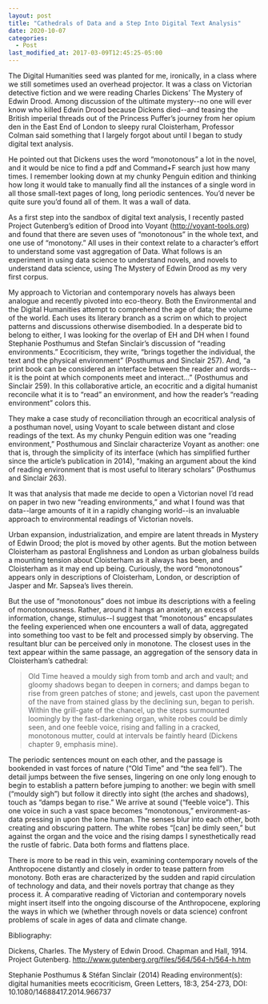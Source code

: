 ```yaml
---
layout: post
title: "Cathedrals of Data and a Step Into Digital Text Analysis"
date: 2020-10-07
categories:
  - Post
last_modified_at: 2017-03-09T12:45:25-05:00
---
```

The Digital Humanities seed was planted for me, ironically, in a class where we still sometimes used an overhead projector. It was a class on Victorian detective fiction and we were reading Charles Dickens’ The Mystery of Edwin Drood. Among discussion of the ultimate mystery--no one will ever know who killed Edwin Drood because Dickens died--and teasing the British imperial threads out of the Princess Puffer’s journey from her opium den in the East End of London to sleepy rural Cloisterham, Professor Colman said something that I largely forgot about until I began to study digital text analysis. 

He pointed out that Dickens uses the word “monotonous” a lot in the novel, and it would be nice to find a pdf and Command+F search just how many times. I remember looking down at my chunky Penguin edition and thinking how long it would take to manually find all the instances of a single word in all those small-text pages of long, long periodic sentences. You’d never be quite sure you’d found all of them. It was a wall of data.

As a first step into the sandbox of digital text analysis, I recently pasted Project Gutenberg’s edition of Drood into Voyant (http://voyant-tools.org) and found that there are seven uses of “monotonous” in the whole text, and one use of “monotony.” All uses in their context relate to a character’s effort to understand some vast aggregation of Data. What follows is an experiment in using data science to understand novels, and novels to understand data science, using The Mystery of Edwin Drood as my very first corpus.

My approach to Victorian and contemporary novels has always been analogue and recently pivoted into eco-theory. Both the Environmental and the Digital Humanities attempt to comprehend the age of data; the volume of the world. Each uses its literary branch as a scrim on which to project patterns and discussions otherwise disembodied. In a desperate bid to belong to either, I was looking for the overlap of EH and DH when I found Stephanie Posthumus and Stefan Sinclair’s discussion of “reading environments.” Ecocriticism, they write, “brings together the individual, the text and the physical environment” (Posthumus and Sinclair 257). And, “a print book can be considered an interface between the reader and words--it is the point at which components meet and interact…” (Posthumus and Sinclair 259). In this collaborative article, an ecocritic and a digital humanist reconcile what it is to “read” an environment, and how the reader’s “reading environment” colors this. 

They make a case study of reconciliation through an ecocritical analysis of a posthuman novel, using Voyant to scale between distant and close readings of the text. As my chunky Penguin edition was one “reading environment,” Posthumous and Sinclair characterize Voyant as another: one that is, through the simplicity of its interface (which has simplified further since the article’s publication in 2014), “making an argument about the kind of reading environment that is most useful to literary scholars” (Posthumus and Sinclair 263).

It was that analysis that made me decide to open a Victorian novel I’d read on paper in two new “reading environments,” and what I found was that data--large amounts of it in a rapidly changing world--is an invaluable approach to environmental readings of Victorian novels. 

Urban expansion, industrialization, and empire are latent threads in Mystery of Edwin Drood; the plot is moved by other agents. But the motion between Cloisterham as pastoral Englishness and London as urban globalness builds a mounting tension about Cloisterham as it always has been, and Cloisterham as it may end up being. Curiously, the word “monotonous” appears only in descriptions of Cloisterham, London, or description of Jasper and Mr. Sapsea’s lives therein. 

But the use of “monotonous” does not imbue its descriptions with a feeling of monotonousness. Rather, around it hangs an anxiety, an excess of information, change, stimulus--I suggest that “monotonous” encapsulates the feeling experienced when one encounters a wall of data, aggregated into something too vast to be felt and processed simply by observing. The resultant blur can be perceived only in monotone. The closest uses in the text appear within the same passage, an aggregation of the sensory data in Cloisterham’s cathedral: 

> Old Time heaved a mouldy sigh from tomb and arch and vault; and gloomy shadows began to deepen in corners; and damps began to rise from green patches of stone; and jewels, cast upon the pavement of the nave from stained glass by the declining sun, began to perish.  Within the grill-gate of the chancel, up the steps surmounted loomingly by the fast-darkening organ, white robes could be dimly seen, and one feeble voice, rising and falling in a cracked, monotonous mutter, could at intervals be faintly heard  (Dickens chapter 9, emphasis mine).

The periodic sentences mount on each other, and the passage is bookended in vast forces of nature (“Old Time” and “the sea fell”). The detail jumps between the five senses, lingering on one only long enough to begin to establish a pattern before jumping to another: we begin with smell (“mouldy sigh”) but follow it directly into sight (the arches and shadows), touch as “damps began to rise.” We arrive at sound (“feeble voice”). This one voice in such a vast space becomes “monotonous,” environment-as-data pressing in upon the lone human. The senses blur into each other, both creating and obscuring pattern. The white robes “[can] be dimly seen,” but against the organ and the voice and the rising damps I synesthetically read the rustle of fabric. Data both forms and flattens place.

There is more to be read in this vein, examining contemporary novels of the Anthropocene distantly and closely in order to tease pattern from monotony. Both eras are characterized by the sudden and rapid circulation of technology and data, and their novels portray that change as they process it. A comparative reading of Victorian and contemporary novels might insert itself into the ongoing discourse of the Anthropocene, exploring the ways in which we (whether through novels or data science) confront problems of scale in ages of data and climate change.

				
Bibliography: 	


Dickens, Charles. The Mystery of Edwin Drood. Chapman and Hall, 1914. Project Gutenberg. http://www.gutenberg.org/files/564/564-h/564-h.htm

Stephanie Posthumus & Stéfan Sinclair (2014) Reading environment(s): digital humanities meets ecocriticism, Green Letters, 18:3, 254-273, DOI: 10.1080/14688417.2014.966737 



```bash
```

